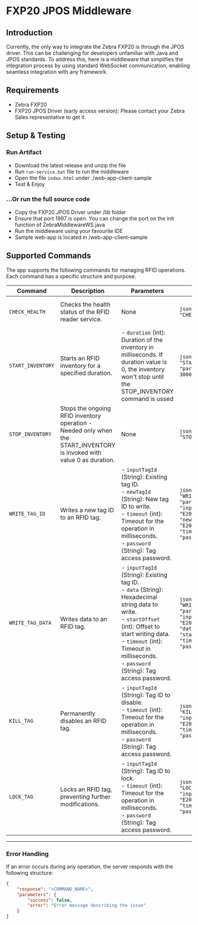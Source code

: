 # FXP20 JPOS Middleware

## Introduction
Currently, the only way to integrate the Zebra FXP20 is through the JPOS driver. 
This can be challenging for developers unfamiliar with Java and JPOS standards. 
To address this, here is a middleware that simplifies the integration process by using standard WebSocket communication, enabling seamless integration with any framework.

## Requirements
- Zebra FXP20 
- FXP20 JPOS Driver (early access version): Please contact your Zebra Sales representative to get it.

## Setup & Testing

### Run Artifact
- Download the latest release and unzip the file
- Run `run-service.bat` file to run the middleware
- Open the file `index.html` under ./web-app-client-sample
- Test & Enjoy

### ...Or run the full source code
- Copy the FXP20 JPOS Driver under /lib folder
- Ensure that port 1997 is open. You can change the port on the init function of ZebraMiddlewareWS.java
- Run the middleware using your favourite IDE
- Sample web-app is located in /web-app-client-sample

## Supported Commands

The app supports the following commands for managing RFID operations. Each command has a specific structure and purpose.

| **Command**           | **Description**                                                                                         | **Parameters**                                                                                                                                                                                                                                          | **Sample Request**                                                                                                                                                                                                                                                                                                                                                                   | **Sample Response**                                                                                                                                                                                                                                           |
|------------------------|---------------------------------------------------------------------------------------------------------|---------------------------------------------------------------------------------------------------------------------------------------------------------------------------------------------------------------------------------------------------------|---------------------------------------------------------------------------------------------------------------------------------------------------------------------------------------------------------------------------------------------------------------------------------------------------------------------------------------------------------------------------------------|-------------------------------------------------------------------------------------------------------------------------------------------------------------------------------------------------------------------------------------------------------------|
| `CHECK_HEALTH`         | Checks the health status of the RFID reader service.                                                   | None                                                                                                                                                                                                                                                   | ```json { "command": "CHECK_HEALTH" } ```                                                                                                                                                                                                                                                                                                                                           | ```json { "response": "CHECK_HEALTH", "parameters": { "isAlive": true } } ```                                                                                                                                                                               |
| `START_INVENTORY`      | Starts an RFID inventory for a specified duration.                                                     | - `duration` (int): Duration of the inventory in milliseconds. If duration value is 0, the inventory won't stop until the STOP_INVENTORY command is ussed                                                                                                                                                                                        | ```json { "command": "START_INVENTORY", "parameters": { "duration": 30000 } } ```                                                                                                                                                                                                                                                                                                 | ```json { "response": "START_INVENTORY", "parameters": { "success": true } } ```                                                                                                                                                                            |
| `STOP_INVENTORY`       | Stops the ongoing RFID inventory operation - Needed only when the START_INVENTORY is invoked with value 0 as duration.                                                            | None                                                                                                                                                                                                                                                   | ```json { "command": "STOP_INVENTORY" } ```                                                                                                                                                                                                                                                                                                                                       | ```json { "response": "STOP_INVENTORY", "parameters": { "success": true } } ```                                                                                                                                                                            |
| `WRITE_TAG_ID`         | Writes a new tag ID to an RFID tag.                                                                    | - `inputTagId` (String): Existing tag ID. <br> - `newTagId` (String): New tag ID to write. <br> - `timeout` (int): Timeout for the operation in milliseconds. <br> - `password` (String): Tag access password.                                           | ```json { "command": "WRITE_TAG_ID", "parameters": { "inputTagId": "E2000016580301741890F00A", "newTagId": "E2000016580301741890F00B", "timeout": 5000, "password": "12345678" } } ```                                                                                                                                                       | ```json { "response": "WRITE_TAG_ID", "parameters": { "success": true } } ```                                                                                                                                                                              |
| `WRITE_TAG_DATA`       | Writes data to an RFID tag.                                                                             | - `inputTagId` (String): Existing tag ID. <br> - `data` (String): Hexadecimal string data to write. <br> - `startOffset` (int): Offset to start writing data. <br> - `timeout` (int): Timeout in milliseconds. <br> - `password` (String): Tag access password. | ```json { "command": "WRITE_TAG_DATA", "parameters": { "inputTagId": "E2000016580301741890F00A", "data": "DEADBEEF", "startOffset": 0, "timeout": 5000, "password": "12345678" } } ```                                                                                                                | ```json { "response": "WRITE_TAG_DATA", "parameters": { "success": true } } ```                                                                                                                                                                            |
| `KILL_TAG`             | Permanently disables an RFID tag.                                                                      | - `inputTagId` (String): Tag ID to disable. <br> - `timeout` (int): Timeout for the operation in milliseconds. <br> - `password` (String): Tag access password.                                                 | ```json { "command": "KILL_TAG", "parameters": { "inputTagId": "E2000016580301741890F00A", "timeout": 5000, "password": "12345678" } } ```                                                                                                                                                                                                 | ```json { "response": "KILL_TAG", "parameters": { "success": true } } ```                                                                                                                                                                                 |
| `LOCK_TAG`             | Locks an RFID tag, preventing further modifications.                                                   | - `inputTagId` (String): Tag ID to lock. <br> - `timeout` (int): Timeout for the operation in milliseconds. <br> - `password` (String): Tag access password.                                                   | ```json { "command": "LOCK_TAG", "parameters": { "inputTagId": "E2000016580301741890F00A", "timeout": 5000, "password": "12345678" } } ```                                                                                                                                                                                                 | ```json { "response": "LOCK_TAG", "parameters": { "success": true } } ```                                                                                                                                                                                 |

---

### Error Handling

If an error occurs during any operation, the server responds with the following structure:

```json
{
    "response": "<COMMAND_NAME>",
    "parameters": {
        "success": false,
        "error": "Error message describing the issue"
    }
}
